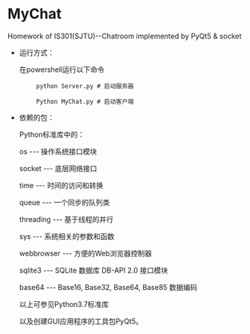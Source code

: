 # MyChat
Homework of IS301(SJTU)--Chatroom implemented by PyQt5 &amp; socket

* 运行方式：

    在powershell运行以下命令

``` shell
        python Server.py # 启动服务器

        Python MyChat.py # 启动客户端
```
        

* 依赖的包：

    Python标准库中的：

    os --- 操作系统接口模块

    socket --- 底层网络接口

    time --- 时间的访问和转换

    queue --- 一个同步的队列类

    threading --- 基于线程的并行

    sys --- 系统相关的参数和函数

    webbrowser --- 方便的Web浏览器控制器

    sqlite3 --- SQLite 数据库 DB-API 2.0 接口模块

    base64 --- Base16, Base32, Base64, Base85 数据编码

    以上可参见Python3.7标准库

    以及创建GUI应用程序的工具包PyQt5。

